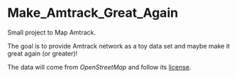 # Make_Amtrack_Great_Again

Small project to Map Amtrack. 

The goal is to provide Amtrack network as a toy data set and maybe make it great again (or greater)!

The data will come from *OpenStreetMap* and follow its [license](https://www.openstreetmap.org/copyright).
